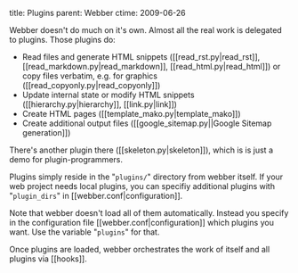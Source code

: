 title: Plugins
parent: Webber
ctime: 2009-06-26

Webber doesn't do much on it's own. Almost all the real work is delegated
to plugins. Those plugins do:

* Read files and generate HTML snippets ([[read_rst.py|read_rst]],
  [[read_markdown.py|read_markdown]], [[read_html.py|read_html]])
  or copy files verbatim, e.g. for graphics
  ([[read_copyonly.py|read_copyonly]])
* Update internal state or modify HTML snippets
  ([[hierarchy.py|hierarchy]], [[link.py|link]])
* Create HTML pages ([[template_mako.py|template_mako]])
* Create additional output files ([[google_sitemap.py||Google Sitemap generation]])

There's another plugin there ([[skeleton.py|skeleton]]), which is
is just a demo for plugin-programmers.

Plugins simply reside in the "`plugins/`" directory from webber itself. If your
web project needs local plugins, you can specifiy additional plugins with
"`plugin_dirs`" in [[webber.conf|configuration]].

Note that webber doesn't load all of them automatically. Instead you specify
in the configuration file [[webber.conf|configuration]] which plugins you
want. Use the variable "`plugins`" for that.

Once plugins are loaded, webber orchestrates the work of itself and
all plugins via [[hooks]].
